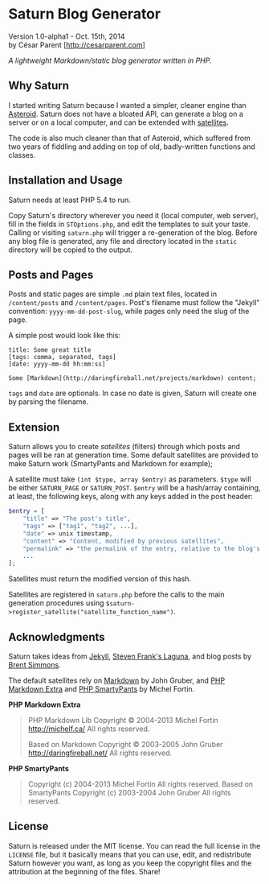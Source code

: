 # Saturn Blog Generator

Version 1.0-alpha1 - Oct. 15th, 2014  
by César Parent \[<http://cesarparent.com>\]

_A lightweight Markdown/static blog generator written in PHP._

## Why Saturn

I started writing Saturn because I wanted a simpler, cleaner engine than [Asteroid](https://github.com/cesarparent/Asteroid/). Saturn does not have a bloated API, can generate a blog on a server or on a local computer, and can be extended with [satellites](#extension).

The code is also much cleaner than that of Asteroid, which suffered from two years of fiddling and adding on top of old, badly-written functions and classes.

## Installation and Usage

Saturn needs at least PHP 5.4 to run.

Copy Saturn's directory wherever you need it (local computer, web server), fill in the fields in `STOptions.php`, and edit the templates to suit your taste. Calling or visiting `saturn.php` will trigger a re-generation of the blog. Before any blog file is generated, any file and directory located in the `static` directory will be copied to the output.

## Posts and Pages

Posts and static pages are simple `.md` plain text files, located in `/content/posts` and `/content/pages`. Post's filename must follow the "Jekyll" convention: `yyyy-mm-dd-post-slug`, while pages only need the slug of the page.

A simple post would look like this:

~~~~no-highlight
title: Some great title
[tags: comma, separated, tags]
[date: yyyy-mm-dd hh:mm:ss]

Some [Markdown](http://daringfireball.net/projects/markdown) content;
~~~~

`tags` and `date` are optionals. In case no date is given, Saturn will create one by parsing the filename.

## Extension

Saturn allows you to create _satellites_ (filters) through which posts and pages will be ran at generation time. Some default satellites are provided to make Saturn work (SmartyPants and Markdown for example);

A satellite must take `(int $type, array $entry)` as parameters. `$type` will be either `SATURN_PAGE` or `SATURN_POST`. `$entry` will be a hash/array containing, at least, the following keys, along with any keys added in the post header:

~~~~php
$entry = [
    "title" => "The post's title",
    "tags" => ["tag1", "tag2", ...],
    "date" => unix timestamp,
    "content" => "Content, modified by previous satellites",
    "permalink" => "the permalink of the entry, relative to the blog's root",
    ...
];
~~~~

Satellites must return the modified version of this hash.

Satellites are registered in `saturn.php` before the calls to the main generation procedures using `$saturn->register_satellite("satellite_function_name")`.

## Acknowledgments

Saturn takes ideas from [Jekyll](http://jekyllrb.com), [Steven Frank's Laguna](https://github.com/panicsteve/laguna-blog/), and blog posts by [Brent Simmons](http://inessential.com).

The default satellites rely on [Markdown](http://daringfireball.net/projects/markdown/) by John Gruber, and [PHP Markdown Extra](https://michelf.ca/projects/php-markdown/extra/) and [PHP SmartyPants](https://michelf.ca/projects/php-smartypants/) by Michel Fortin.

**PHP Markdown Extra**

> PHP Markdown Lib Copyright © 2004-2013 Michel Fortin http://michelf.ca/ All rights reserved.
>
> Based on Markdown Copyright © 2003-2005 John Gruber http://daringfireball.net/ All rights reserved.

**PHP SmartyPants**

> Copyright (c) 2004-2013 Michel Fortin All rights reserved. Based on SmartyPants Copyright (c) 2003-2004 John Gruber All rights reserved.

## License

Saturn is released under the MIT license. You can read the full license in the `LICENSE` file, but it basically means that you can use, edit, and redistribute Saturn however you want, as long as you keep the copyright files and the attribution at the beginning of the files. Share!
